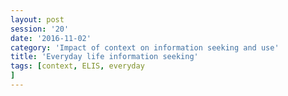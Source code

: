 ```yaml
--- 
layout: post 
session: '20' 
date: '2016-11-02' 
category: 'Impact of context on information seeking and use' 
title: 'Everyday life information seeking' 
tags: [context, ELIS, everyday] 
--- 
```


<excerpt/>

